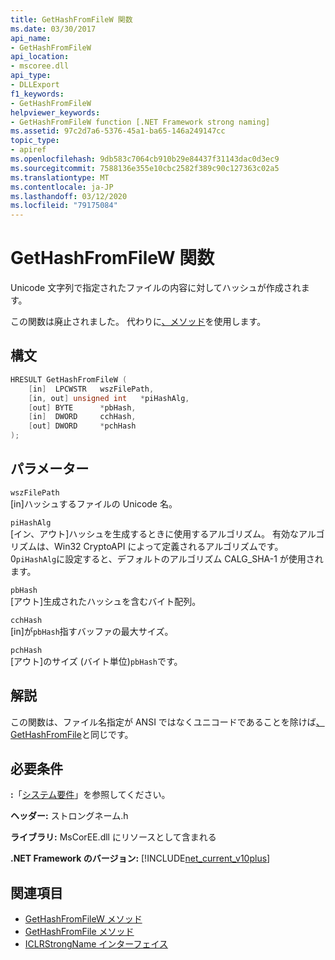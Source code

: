 ```yaml
---
title: GetHashFromFileW 関数
ms.date: 03/30/2017
api_name:
- GetHashFromFileW
api_location:
- mscoree.dll
api_type:
- DLLExport
f1_keywords:
- GetHashFromFileW
helpviewer_keywords:
- GetHashFromFileW function [.NET Framework strong naming]
ms.assetid: 97c2d7a6-5376-45a1-ba65-146a249147cc
topic_type:
- apiref
ms.openlocfilehash: 9db583c7064cb910b29e84437f31143dac0d3ec9
ms.sourcegitcommit: 7588136e355e10cbc2582f389c90c127363c02a5
ms.translationtype: MT
ms.contentlocale: ja-JP
ms.lasthandoff: 03/12/2020
ms.locfileid: "79175084"
---
```

# <a name="gethashfromfilew-function"></a>GetHashFromFileW 関数
Unicode 文字列で指定されたファイルの内容に対してハッシュが作成されます。  
  
 この関数は廃止されました。 代わりに[、メソッド](../hosting/iclrstrongname-gethashfromfilew-method.md)を使用します。  
  
## <a name="syntax"></a>構文  
  
```cpp  
HRESULT GetHashFromFileW (
    [in]  LPCWSTR   wszFilePath,  
    [in, out] unsigned int   *piHashAlg,  
    [out] BYTE      *pbHash,  
    [in]  DWORD     cchHash,  
    [out] DWORD     *pchHash  
);
```  
  
## <a name="parameters"></a>パラメーター  
 `wszFilePath`  
 [in]ハッシュするファイルの Unicode 名。  
  
 `piHashAlg`  
 [イン、アウト]ハッシュを生成するときに使用するアルゴリズム。 有効なアルゴリズムは、Win32 CryptoAPI によって定義されるアルゴリズムです。 0`piHashAlg`に設定すると、デフォルトのアルゴリズム CALG_SHA-1 が使用されます。  
  
 `pbHash`  
 [アウト]生成されたハッシュを含むバイト配列。  
  
 `cchHash`  
 [in]が`pbHash`指すバッファの最大サイズ。  
  
 `pchHash`  
 [アウト]のサイズ (バイト単位)`pbHash`です。  
  
## <a name="remarks"></a>解説  
 この関数は、ファイル名指定が ANSI ではなくユニコードであることを除けば[、GetHashFromFile](gethashfromfile-function.md)と同じです。  
  
## <a name="requirements"></a>必要条件  
 **:**「[システム要件](../../get-started/system-requirements.md)」を参照してください。  
  
 **ヘッダー:** ストロングネーム.h  
  
 **ライブラリ:** MsCorEE.dll にリソースとして含まれる  
  
 **.NET Framework のバージョン:** [!INCLUDE[net_current_v10plus](../../../../includes/net-current-v10plus-md.md)]  
  
## <a name="see-also"></a>関連項目

- [GetHashFromFileW メソッド](../hosting/iclrstrongname-gethashfromfilew-method.md)
- [GetHashFromFile メソッド](../hosting/iclrstrongname-gethashfromfile-method.md)
- [ICLRStrongName インターフェイス](../hosting/iclrstrongname-interface.md)
